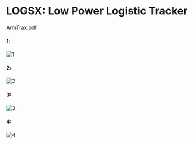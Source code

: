 <H1> LOGSX: Low Power Logistic Tracker </H1>

[ArmTrax.pdf](https://github.com/embeddedalpha/PCB-Design/files/4638654/ArmTrax.pdf)

<H4> 1:  </H4>

![1](https://user-images.githubusercontent.com/38166489/82124114-9d7abf80-97ba-11ea-9349-c84b99bf7efa.png)

<H4> 2:  </H4>


![2](https://user-images.githubusercontent.com/38166489/82124129-abc8db80-97ba-11ea-87b9-5460a28b3044.png)


<H4> 3:  </H4>

![3](https://user-images.githubusercontent.com/38166489/82124131-acfa0880-97ba-11ea-92fb-fe3495fe20eb.png)


<H4> 4:  </H4>

![4](https://user-images.githubusercontent.com/38166489/82124132-ad929f00-97ba-11ea-81b7-5e6197863ef7.png)

